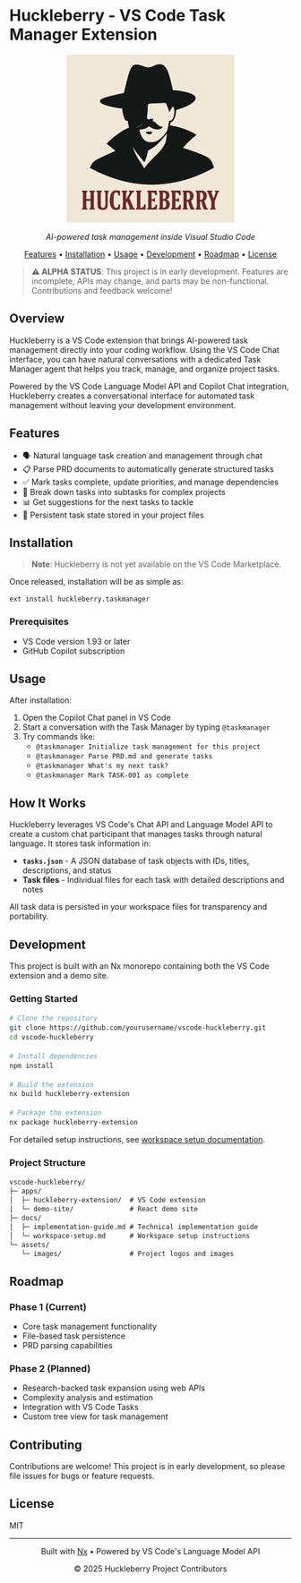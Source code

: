 # Huckleberry - VS Code Task Manager Extension

<div align="center">
  <img src="./assets/images/huckleberry-logo-with-name.svg" alt="Huckleberry Logo" width="300">
  
  <p><em>AI-powered task management inside Visual Studio Code</em></p>

  <p>
    <a href="#features">Features</a> •
    <a href="#installation">Installation</a> •
    <a href="#usage">Usage</a> •
    <a href="#development">Development</a> •
    <a href="#roadmap">Roadmap</a> •
    <a href="#license">License</a>
  </p>
</div>

> **⚠️ ALPHA STATUS**: This project is in early development. Features are incomplete, APIs may change, and parts may be non-functional. Contributions and feedback welcome!

## Overview

Huckleberry is a VS Code extension that brings AI-powered task management directly into your coding workflow. Using the VS Code Chat interface, you can have natural conversations with a dedicated Task Manager agent that helps you track, manage, and organize project tasks.

Powered by the VS Code Language Model API and Copilot Chat integration, Huckleberry creates a conversational interface for automated task management without leaving your development environment.

## Features

- 🗣️ Natural language task creation and management through chat
- 📋 Parse PRD documents to automatically generate structured tasks
- ✅ Mark tasks complete, update priorities, and manage dependencies
- 🔄 Break down tasks into subtasks for complex projects
- 📊 Get suggestions for the next tasks to tackle
- 💾 Persistent task state stored in your project files

## Installation

> **Note**: Huckleberry is not yet available on the VS Code Marketplace.

Once released, installation will be as simple as:

```
ext install huckleberry.taskmanager
```

### Prerequisites

- VS Code version 1.93 or later
- GitHub Copilot subscription

## Usage

After installation:

1. Open the Copilot Chat panel in VS Code
2. Start a conversation with the Task Manager by typing `@taskmanager`
3. Try commands like:
   - `@taskmanager Initialize task management for this project`
   - `@taskmanager Parse PRD.md and generate tasks`
   - `@taskmanager What's my next task?`
   - `@taskmanager Mark TASK-001 as complete`

## How It Works

Huckleberry leverages VS Code's Chat API and Language Model API to create a custom chat participant that manages tasks through natural language. It stores task information in:

- **`tasks.json`** - A JSON database of task objects with IDs, titles, descriptions, and status
- **Task files** - Individual files for each task with detailed descriptions and notes

All task data is persisted in your workspace files for transparency and portability.

## Development

This project is built with an Nx monorepo containing both the VS Code extension and a demo site.

### Getting Started

```bash
# Clone the repository
git clone https://github.com/yourusername/vscode-huckleberry.git
cd vscode-huckleberry

# Install dependencies
npm install

# Build the extension
nx build huckleberry-extension

# Package the extension
nx package huckleberry-extension
```

For detailed setup instructions, see [workspace setup documentation](./docs/workspace-setup.md).

### Project Structure

```
vscode-huckleberry/
├─ apps/
│  ├─ huckleberry-extension/  # VS Code extension
│  └─ demo-site/              # React demo site
├─ docs/
│  ├─ implementation-guide.md # Technical implementation guide
│  └─ workspace-setup.md      # Workspace setup instructions
└─ assets/
   └─ images/                 # Project logos and images
```

## Roadmap

### Phase 1 (Current)

- Core task management functionality
- File-based task persistence
- PRD parsing capabilities

### Phase 2 (Planned)

- Research-backed task expansion using web APIs
- Complexity analysis and estimation
- Integration with VS Code Tasks
- Custom tree view for task management

## Contributing

Contributions are welcome! This project is in early development, so please file issues for bugs or feature requests.

## License

MIT

---

<div align="center">
  <p>Built with <a href="https://nx.dev">Nx</a> • Powered by VS Code's Language Model API</p>
  <p>© 2025 Huckleberry Project Contributors</p>
</div>

